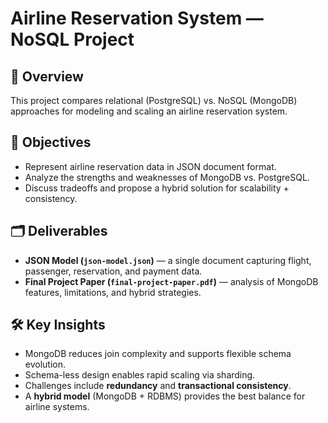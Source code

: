 # Airline Reservation System — NoSQL Project

## 📌 Overview
This project compares relational (PostgreSQL) vs. NoSQL (MongoDB) approaches for modeling and scaling an airline reservation system.

## 🎯 Objectives
- Represent airline reservation data in JSON document format.  
- Analyze the strengths and weaknesses of MongoDB vs. PostgreSQL.  
- Discuss tradeoffs and propose a hybrid solution for scalability + consistency.  

## 🗂️ Deliverables
- **JSON Model (`json-model.json`)** — a single document capturing flight, passenger, reservation, and payment data.  
- **Final Project Paper (`final-project-paper.pdf`)** — analysis of MongoDB features, limitations, and hybrid strategies.  

## 🛠️ Key Insights
- MongoDB reduces join complexity and supports flexible schema evolution.  
- Schema-less design enables rapid scaling via sharding.  
- Challenges include **redundancy** and **transactional consistency**.  
- A **hybrid model** (MongoDB + RDBMS) provides the best balance for airline systems. 
